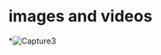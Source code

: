 # images and videos

*![Capture3](https://user-images.githubusercontent.com/46160797/143217805-d40cb0fc-84ef-44f8-9655-10fd80b45a59.PNG)
